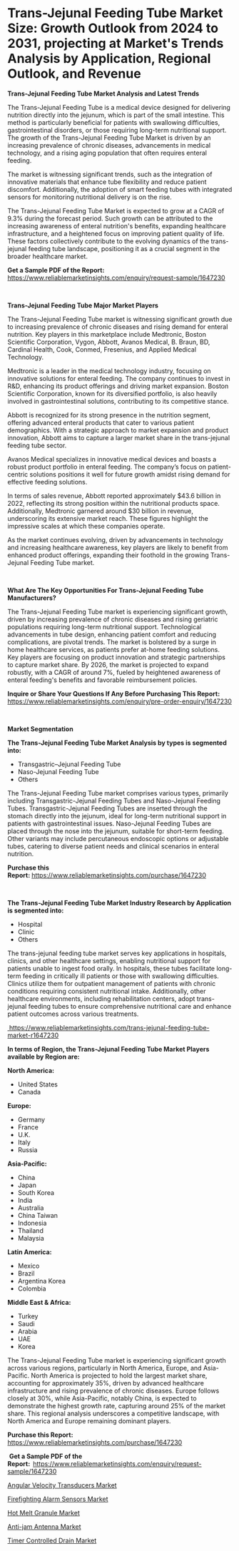 <p><h1>Trans-Jejunal Feeding Tube Market Size: Growth Outlook from 2024 to 2031, projecting at Market's Trends Analysis by Application, Regional Outlook, and Revenue</h1></p><p><strong>Trans-Jejunal Feeding Tube Market Analysis and Latest Trends</strong></p>
<p><p>The Trans-Jejunal Feeding Tube is a medical device designed for delivering nutrition directly into the jejunum, which is part of the small intestine. This method is particularly beneficial for patients with swallowing difficulties, gastrointestinal disorders, or those requiring long-term nutritional support. The growth of the Trans-Jejunal Feeding Tube Market is driven by an increasing prevalence of chronic diseases, advancements in medical technology, and a rising aging population that often requires enteral feeding. </p><p>The market is witnessing significant trends, such as the integration of innovative materials that enhance tube flexibility and reduce patient discomfort. Additionally, the adoption of smart feeding tubes with integrated sensors for monitoring nutritional delivery is on the rise. </p><p>The Trans-Jejunal Feeding Tube Market is expected to grow at a CAGR of 9.3% during the forecast period. Such growth can be attributed to the increasing awareness of enteral nutrition's benefits, expanding healthcare infrastructure, and a heightened focus on improving patient quality of life. These factors collectively contribute to the evolving dynamics of the trans-jejunal feeding tube landscape, positioning it as a crucial segment in the broader healthcare market.</p></p>
<p><strong>Get a Sample PDF of the Report:&nbsp;</strong> <a href="https://www.reliablemarketinsights.com/enquiry/request-sample/1647230?utm_campaign=1777&utm_medium=2&utm_source=Github&utm_content=ia&utm_term=30102024&utm_id=trans-jejunal-feeding-tube">https://www.reliablemarketinsights.com/enquiry/request-sample/1647230</a></p>
<p>&nbsp;</p>
<p><strong>Trans-Jejunal Feeding Tube Major Market Players</strong></p>
<p><p>The Trans-Jejunal Feeding Tube market is witnessing significant growth due to increasing prevalence of chronic diseases and rising demand for enteral nutrition. Key players in this marketplace include Medtronic, Boston Scientific Corporation, Vygon, Abbott, Avanos Medical, B. Braun, BD, Cardinal Health, Cook, Conmed, Fresenius, and Applied Medical Technology.</p><p>Medtronic is a leader in the medical technology industry, focusing on innovative solutions for enteral feeding. The company continues to invest in R&D, enhancing its product offerings and driving market expansion. Boston Scientific Corporation, known for its diversified portfolio, is also heavily involved in gastrointestinal solutions, contributing to its competitive stance.</p><p>Abbott is recognized for its strong presence in the nutrition segment, offering advanced enteral products that cater to various patient demographics. With a strategic approach to market expansion and product innovation, Abbott aims to capture a larger market share in the trans-jejunal feeding tube sector.</p><p>Avanos Medical specializes in innovative medical devices and boasts a robust product portfolio in enteral feeding. The company’s focus on patient-centric solutions positions it well for future growth amidst rising demand for effective feeding solutions.</p><p>In terms of sales revenue, Abbott reported approximately $43.6 billion in 2022, reflecting its strong position within the nutritional products space. Additionally, Medtronic garnered around $30 billion in revenue, underscoring its extensive market reach. These figures highlight the impressive scales at which these companies operate.</p><p>As the market continues evolving, driven by advancements in technology and increasing healthcare awareness, key players are likely to benefit from enhanced product offerings, expanding their foothold in the growing Trans-Jejunal Feeding Tube market.</p></p>
<p>&nbsp;</p>
<p><strong>What Are The Key Opportunities For Trans-Jejunal Feeding Tube Manufacturers?</strong></p>
<p><p>The Trans-Jejunal Feeding Tube market is experiencing significant growth, driven by increasing prevalence of chronic diseases and rising geriatric populations requiring long-term nutritional support. Technological advancements in tube design, enhancing patient comfort and reducing complications, are pivotal trends. The market is bolstered by a surge in home healthcare services, as patients prefer at-home feeding solutions. Key players are focusing on product innovation and strategic partnerships to capture market share. By 2026, the market is projected to expand robustly, with a CAGR of around 7%, fueled by heightened awareness of enteral feeding's benefits and favorable reimbursement policies.</p></p>
<p><strong>Inquire or Share Your Questions If Any Before Purchasing This Report:</strong> <a href="https://www.reliablemarketinsights.com/enquiry/pre-order-enquiry/1647230?utm_campaign=1777&utm_medium=2&utm_source=Github&utm_content=ia&utm_term=30102024&utm_id=trans-jejunal-feeding-tube">https://www.reliablemarketinsights.com/enquiry/pre-order-enquiry/1647230</a></p>
<p>&nbsp;</p>
<p><strong>Market Segmentation</strong></p>
<p><strong>The Trans-Jejunal Feeding Tube Market Analysis by types is segmented into:</strong></p>
<p><ul><li>Transgastric–Jejunal Feeding Tube</li><li>Naso-Jejunal Feeding Tube</li><li>Others</li></ul></p>
<p><p>The Trans-Jejunal Feeding Tube market comprises various types, primarily including Transgastric-Jejunal Feeding Tubes and Naso-Jejunal Feeding Tubes. Transgastric-Jejunal Feeding Tubes are inserted through the stomach directly into the jejunum, ideal for long-term nutritional support in patients with gastrointestinal issues. Naso-Jejunal Feeding Tubes are placed through the nose into the jejunum, suitable for short-term feeding. Other variants may include percutaneous endoscopic options or adjustable tubes, catering to diverse patient needs and clinical scenarios in enteral nutrition.</p></p>
<p><strong>Purchase this Report:&nbsp;</strong><a href="https://www.reliablemarketinsights.com/purchase/1647230?utm_campaign=1777&utm_medium=2&utm_source=Github&utm_content=ia&utm_term=30102024&utm_id=trans-jejunal-feeding-tube">https://www.reliablemarketinsights.com/purchase/1647230</a></p>
<p>&nbsp;</p>
<p><strong>The Trans-Jejunal Feeding Tube Market Industry Research by Application is segmented into:</strong></p>
<p><ul><li>Hospital</li><li>Clinic</li><li>Others</li></ul></p>
<p><p>The trans-jejunal feeding tube market serves key applications in hospitals, clinics, and other healthcare settings, enabling nutritional support for patients unable to ingest food orally. In hospitals, these tubes facilitate long-term feeding in critically ill patients or those with swallowing difficulties. Clinics utilize them for outpatient management of patients with chronic conditions requiring consistent nutritional intake. Additionally, other healthcare environments, including rehabilitation centers, adopt trans-jejunal feeding tubes to ensure comprehensive nutritional care and enhance patient outcomes across various treatments.</p></p>
<p><a href="https://www.reliablemarketinsights.com/trans-jejunal-feeding-tube-market-r1647230?utm_campaign=1777&utm_medium=2&utm_source=Github&utm_content=ia&utm_term=30102024&utm_id=trans-jejunal-feeding-tube">&nbsp;https://www.reliablemarketinsights.com/trans-jejunal-feeding-tube-market-r1647230</a></p>
<p><strong>In terms of Region, the Trans-Jejunal Feeding Tube Market Players available by Region are:</strong></p>
<p>
    <p> <strong> North America: </strong>
        <ul>
            <li>United States</li>
            <li>Canada</li>
        </ul>
        </p> 
    <p> <strong> Europe: </strong>
        <ul>
            <li>Germany</li>
            <li>France</li>
            <li>U.K.</li>
            <li>Italy</li>
            <li>Russia</li>
        </ul>
        </p> 
    <p> <strong> Asia-Pacific: </strong>
        <ul>
            <li>China</li>
            <li>Japan</li>
            <li>South Korea</li>
            <li>India</li>
            <li>Australia</li>
            <li>China Taiwan</li>
            <li>Indonesia</li>
            <li>Thailand</li>
            <li>Malaysia</li>
        </ul>
        </p> 
    <p> <strong> Latin America: </strong>
        <ul>
            <li>Mexico</li>
            <li>Brazil</li>
            <li>Argentina Korea</li>
            <li>Colombia</li>
        </ul>
        </p> 
    <p> <strong> Middle East & Africa: </strong>
        <ul>
            <li>Turkey</li>
            <li>Saudi</li>
            <li>Arabia</li>
            <li>UAE</li>
            <li>Korea</li>
        </ul>
    </p>
    </p>
<p><p>The Trans-Jejunal Feeding Tube market is experiencing significant growth across various regions, particularly in North America, Europe, and Asia-Pacific. North America is projected to hold the largest market share, accounting for approximately 35%, driven by advanced healthcare infrastructure and rising prevalence of chronic diseases. Europe follows closely at 30%, while Asia-Pacific, notably China, is expected to demonstrate the highest growth rate, capturing around 25% of the market share. This regional analysis underscores a competitive landscape, with North America and Europe remaining dominant players.</p></p>
<p><strong>Purchase this Report: </strong><a href="https://www.reliablemarketinsights.com/purchase/1647230?utm_campaign=1777&utm_medium=2&utm_source=Github&utm_content=ia&utm_term=30102024&utm_id=trans-jejunal-feeding-tube">https://www.reliablemarketinsights.com/purchase/1647230</a></p>
<p>&nbsp;<strong>Get a Sample PDF of the Report:&nbsp;&nbsp;</strong><a href="https://www.reliablemarketinsights.com/enquiry/request-sample/1647230?utm_campaign=1777&utm_medium=2&utm_source=Github&utm_content=ia&utm_term=30102024&utm_id=trans-jejunal-feeding-tube">https://www.reliablemarketinsights.com/enquiry/request-sample/1647230</a></p>
<p><strong></strong></p>
<p><p><a href="https://www.linkedin.com/pulse/decoding-angular-velocity-transducers-market-signals-growth-algorithms-fyjde?utm_campaign=1777&utm_medium=2&utm_source=Github&utm_content=ia&utm_term=30102024&utm_id=trans-jejunal-feeding-tube">Angular Velocity Transducers Market</a></p><p><a href="https://www.linkedin.com/pulse/firefighting-alarm-sensors-market-size-share-trends-analysis-iktce?utm_campaign=1777&utm_medium=2&utm_source=Github&utm_content=ia&utm_term=30102024&utm_id=trans-jejunal-feeding-tube">Firefighting Alarm Sensors Market</a></p><p><a href="https://www.linkedin.com/pulse/global-hot-melt-granule-market-sector2024-2031-metrics-strategic-b24xf?utm_campaign=1777&utm_medium=2&utm_source=Github&utm_content=ia&utm_term=30102024&utm_id=trans-jejunal-feeding-tube">Hot Melt Granule Market</a></p><p><a href="https://www.linkedin.com/pulse/anti-jam-antenna-market-refracting-trends-consumer-behaviors-jgrge?utm_campaign=1777&utm_medium=2&utm_source=Github&utm_content=ia&utm_term=30102024&utm_id=trans-jejunal-feeding-tube">Anti-jam Antenna Market</a></p><p><a href="https://www.linkedin.com/pulse/timer-controlled-drain-market-regional-outlook-competition-hbvqe?utm_campaign=1777&utm_medium=2&utm_source=Github&utm_content=ia&utm_term=30102024&utm_id=trans-jejunal-feeding-tube">Timer Controlled Drain Market</a></p></p>